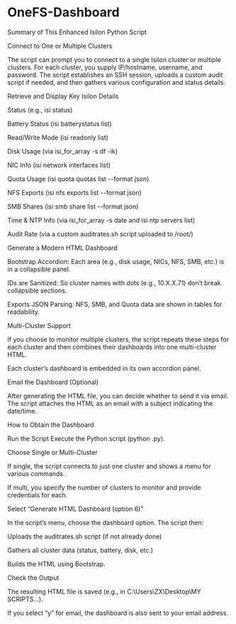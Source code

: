 # OneFS-Dashboard


Summary of This Enhanced Isilon Python Script

Connect to One or Multiple Clusters

The script can prompt you to connect to a single Isilon cluster or multiple clusters. For each cluster, you supply IP/hostname, username, and password. The script establishes an SSH session, uploads a custom audit script if needed, and then gathers various configuration and status details.

Retrieve and Display Key Isilon Details

Status (e.g., isi status)

Battery Status (isi batterystatus list)

Read/Write Mode (isi readonly list)

Disk Usage (via isi_for_array -s df -ik)

NIC Info (isi network interfaces list)

Quota Usage (isi quota quotas list --format json)

NFS Exports (isi nfs exports list --format json)

SMB Shares (isi smb share list --format json)

Time & NTP Info (via isi_for_array -s date and isi ntp servers list)

Audit Rate (via a custom auditrates.sh script uploaded to /root/)

Generate a Modern HTML Dashboard

Bootstrap Accordion: Each area (e.g., disk usage, NICs, NFS, SMB, etc.) is in a collapsible panel.

IDs are Sanitized: So cluster names with dots (e.g., 10.X.X.71) don’t break collapsible sections.

Exports JSON Parsing: NFS, SMB, and Quota data are shown in tables for readability.

Multi-Cluster Support

If you choose to monitor multiple clusters, the script repeats these steps for each cluster and then combines their dashboards into one multi-cluster HTML.

Each cluster’s dashboard is embedded in its own accordion panel.

Email the Dashboard (Optional)

After generating the HTML file, you can decide whether to send it via email. The script attaches the HTML as an email with a subject indicating the date/time.


How to Obtain the Dashboard


Run the Script
Execute the Python script (python <scriptname>.py).

Choose Single or Multi-Cluster

If single, the script connects to just one cluster and shows a menu for various commands.

If multi, you specify the number of clusters to monitor and provide credentials for each.

Select “Generate HTML Dashboard (option 6)”

In the script’s menu, choose the dashboard option. The script then:

Uploads the auditrates.sh script (if not already done)

Gathers all cluster data (status, battery, disk, etc.)

Builds the HTML using Bootstrap.

Check the Output

The resulting HTML file is saved (e.g., in C:\Users\ZX\Desktop\MY SCRIPTS\...).

If you select “y” for email, the dashboard is also sent to your email address.
